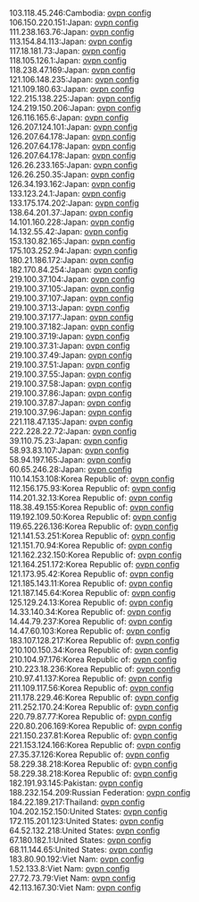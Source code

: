 103.118.45.246:Cambodia: [ovpn config](vpn/103_118_45_246.ovpn)  
106.150.220.151:Japan: [ovpn config](vpn/106_150_220_151.ovpn)  
111.238.163.76:Japan: [ovpn config](vpn/111_238_163_76.ovpn)  
113.154.84.113:Japan: [ovpn config](vpn/113_154_84_113.ovpn)  
117.18.181.73:Japan: [ovpn config](vpn/117_18_181_73.ovpn)  
118.105.126.1:Japan: [ovpn config](vpn/118_105_126_1.ovpn)  
118.238.47.169:Japan: [ovpn config](vpn/118_238_47_169.ovpn)  
121.106.148.235:Japan: [ovpn config](vpn/121_106_148_235.ovpn)  
121.109.180.63:Japan: [ovpn config](vpn/121_109_180_63.ovpn)  
122.215.138.225:Japan: [ovpn config](vpn/122_215_138_225.ovpn)  
124.219.150.206:Japan: [ovpn config](vpn/124_219_150_206.ovpn)  
126.116.165.6:Japan: [ovpn config](vpn/126_116_165_6.ovpn)  
126.207.124.101:Japan: [ovpn config](vpn/126_207_124_101.ovpn)  
126.207.64.178:Japan: [ovpn config](vpn/126_207_64_178.ovpn)  
126.207.64.178:Japan: [ovpn config](vpn/126_207_64_178.ovpn)  
126.207.64.178:Japan: [ovpn config](vpn/126_207_64_178.ovpn)  
126.26.233.165:Japan: [ovpn config](vpn/126_26_233_165.ovpn)  
126.26.250.35:Japan: [ovpn config](vpn/126_26_250_35.ovpn)  
126.34.193.162:Japan: [ovpn config](vpn/126_34_193_162.ovpn)  
133.123.24.1:Japan: [ovpn config](vpn/133_123_24_1.ovpn)  
133.175.174.202:Japan: [ovpn config](vpn/133_175_174_202.ovpn)  
138.64.201.37:Japan: [ovpn config](vpn/138_64_201_37.ovpn)  
14.101.160.228:Japan: [ovpn config](vpn/14_101_160_228.ovpn)  
14.132.55.42:Japan: [ovpn config](vpn/14_132_55_42.ovpn)  
153.130.82.165:Japan: [ovpn config](vpn/153_130_82_165.ovpn)  
175.103.252.94:Japan: [ovpn config](vpn/175_103_252_94.ovpn)  
180.21.186.172:Japan: [ovpn config](vpn/180_21_186_172.ovpn)  
182.170.84.254:Japan: [ovpn config](vpn/182_170_84_254.ovpn)  
219.100.37.104:Japan: [ovpn config](vpn/219_100_37_104.ovpn)  
219.100.37.105:Japan: [ovpn config](vpn/219_100_37_105.ovpn)  
219.100.37.107:Japan: [ovpn config](vpn/219_100_37_107.ovpn)  
219.100.37.13:Japan: [ovpn config](vpn/219_100_37_13.ovpn)  
219.100.37.177:Japan: [ovpn config](vpn/219_100_37_177.ovpn)  
219.100.37.182:Japan: [ovpn config](vpn/219_100_37_182.ovpn)  
219.100.37.19:Japan: [ovpn config](vpn/219_100_37_19.ovpn)  
219.100.37.31:Japan: [ovpn config](vpn/219_100_37_31.ovpn)  
219.100.37.49:Japan: [ovpn config](vpn/219_100_37_49.ovpn)  
219.100.37.51:Japan: [ovpn config](vpn/219_100_37_51.ovpn)  
219.100.37.55:Japan: [ovpn config](vpn/219_100_37_55.ovpn)  
219.100.37.58:Japan: [ovpn config](vpn/219_100_37_58.ovpn)  
219.100.37.86:Japan: [ovpn config](vpn/219_100_37_86.ovpn)  
219.100.37.87:Japan: [ovpn config](vpn/219_100_37_87.ovpn)  
219.100.37.96:Japan: [ovpn config](vpn/219_100_37_96.ovpn)  
221.118.47.135:Japan: [ovpn config](vpn/221_118_47_135.ovpn)  
222.228.22.72:Japan: [ovpn config](vpn/222_228_22_72.ovpn)  
39.110.75.23:Japan: [ovpn config](vpn/39_110_75_23.ovpn)  
58.93.83.107:Japan: [ovpn config](vpn/58_93_83_107.ovpn)  
58.94.197.165:Japan: [ovpn config](vpn/58_94_197_165.ovpn)  
60.65.246.28:Japan: [ovpn config](vpn/60_65_246_28.ovpn)  
110.14.153.108:Korea Republic of: [ovpn config](vpn/110_14_153_108.ovpn)  
112.156.175.93:Korea Republic of: [ovpn config](vpn/112_156_175_93.ovpn)  
114.201.32.13:Korea Republic of: [ovpn config](vpn/114_201_32_13.ovpn)  
118.38.49.155:Korea Republic of: [ovpn config](vpn/118_38_49_155.ovpn)  
119.192.109.50:Korea Republic of: [ovpn config](vpn/119_192_109_50.ovpn)  
119.65.226.136:Korea Republic of: [ovpn config](vpn/119_65_226_136.ovpn)  
121.141.53.251:Korea Republic of: [ovpn config](vpn/121_141_53_251.ovpn)  
121.151.70.94:Korea Republic of: [ovpn config](vpn/121_151_70_94.ovpn)  
121.162.232.150:Korea Republic of: [ovpn config](vpn/121_162_232_150.ovpn)  
121.164.251.172:Korea Republic of: [ovpn config](vpn/121_164_251_172.ovpn)  
121.173.95.42:Korea Republic of: [ovpn config](vpn/121_173_95_42.ovpn)  
121.185.143.11:Korea Republic of: [ovpn config](vpn/121_185_143_11.ovpn)  
121.187.145.64:Korea Republic of: [ovpn config](vpn/121_187_145_64.ovpn)  
125.129.24.13:Korea Republic of: [ovpn config](vpn/125_129_24_13.ovpn)  
14.33.140.34:Korea Republic of: [ovpn config](vpn/14_33_140_34.ovpn)  
14.44.79.237:Korea Republic of: [ovpn config](vpn/14_44_79_237.ovpn)  
14.47.60.103:Korea Republic of: [ovpn config](vpn/14_47_60_103.ovpn)  
183.107.128.217:Korea Republic of: [ovpn config](vpn/183_107_128_217.ovpn)  
210.100.150.34:Korea Republic of: [ovpn config](vpn/210_100_150_34.ovpn)  
210.104.97.176:Korea Republic of: [ovpn config](vpn/210_104_97_176.ovpn)  
210.223.18.236:Korea Republic of: [ovpn config](vpn/210_223_18_236.ovpn)  
210.97.41.137:Korea Republic of: [ovpn config](vpn/210_97_41_137.ovpn)  
211.109.117.56:Korea Republic of: [ovpn config](vpn/211_109_117_56.ovpn)  
211.178.229.46:Korea Republic of: [ovpn config](vpn/211_178_229_46.ovpn)  
211.252.170.24:Korea Republic of: [ovpn config](vpn/211_252_170_24.ovpn)  
220.79.87.77:Korea Republic of: [ovpn config](vpn/220_79_87_77.ovpn)  
220.80.206.169:Korea Republic of: [ovpn config](vpn/220_80_206_169.ovpn)  
221.150.237.81:Korea Republic of: [ovpn config](vpn/221_150_237_81.ovpn)  
221.153.124.166:Korea Republic of: [ovpn config](vpn/221_153_124_166.ovpn)  
27.35.37.126:Korea Republic of: [ovpn config](vpn/27_35_37_126.ovpn)  
58.229.38.218:Korea Republic of: [ovpn config](vpn/58_229_38_218.ovpn)  
58.229.38.218:Korea Republic of: [ovpn config](vpn/58_229_38_218.ovpn)  
182.191.93.145:Pakistan: [ovpn config](vpn/182_191_93_145.ovpn)  
188.232.154.209:Russian Federation: [ovpn config](vpn/188_232_154_209.ovpn)  
184.22.189.217:Thailand: [ovpn config](vpn/184_22_189_217.ovpn)  
104.202.152.150:United States: [ovpn config](vpn/104_202_152_150.ovpn)  
172.115.201.123:United States: [ovpn config](vpn/172_115_201_123.ovpn)  
64.52.132.218:United States: [ovpn config](vpn/64_52_132_218.ovpn)  
67.180.182.1:United States: [ovpn config](vpn/67_180_182_1.ovpn)  
68.11.144.65:United States: [ovpn config](vpn/68_11_144_65.ovpn)  
183.80.90.192:Viet Nam: [ovpn config](vpn/183_80_90_192.ovpn)  
1.52.133.8:Viet Nam: [ovpn config](vpn/1_52_133_8.ovpn)  
27.72.73.79:Viet Nam: [ovpn config](vpn/27_72_73_79.ovpn)  
42.113.167.30:Viet Nam: [ovpn config](vpn/42_113_167_30.ovpn)  
